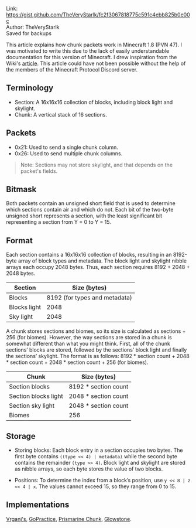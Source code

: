 Link: https://gist.github.com/TheVeryStarlk/fc2f3067818775c591c4ebb825b0e00c \
Author: TheVeryStarlk\
Saved for backups

This article explains how chunk packets work in Minecraft 1.8 (PVN 47). I was motivated to write this due to the lack of easily understandable documentation for this version of Minecraft. I drew inspiration from the Wiki's [article](https://wiki.vg/index.php?title=Chunk_Format&oldid=7164). This article could have not been possible without the help of the members of the Minecraft Protocol Discord server.

## Terminology

* Section: A 16x16x16 collection of blocks, including block light and skylight.
* Chunk: A vertical stack of 16 sections.

## Packets

* 0x21: Used to send a single chunk column.
* 0x26: Used to send multiple chunk columns.

> Note: Sections may not store skylight, and that depends on the packet's fields.

## Bitmask

Both packets contain an unsigned short field that is used to determine which sections contain air and which do not. Each bit of the two-byte unsigned short represents a section, with the least significant bit representing a section from Y = 0 to Y = 15.

## Format

Each section contains a 16x16x16 collection of blocks, resulting in an 8192-byte array of block types and metadata. The block light and skylight nibble arrays each occupy 2048 bytes. Thus, each section requires 8192 + 2048 + 2048 bytes.

| Section      | Size (bytes)                  |
|--------------|-------------------------------|
| Blocks       | 8192 (for types and metadata) |
| Blocks light | 2048                          |
| Sky light    | 2048                          |

A chunk stores sections and biomes, so its size is calculated as sections + 256 (for biomes). However, the way sections are stored in a chunk is somewhat different than what you might think. First, all of the chunk sections’ blocks are stored, followed by the sections’ block light and finally the sections’ skylight. The format is as follows: 8192 * section count + 2048 * section count + 2048 * section count + 256 (for biomes).

| Chunk                | Size (bytes)         |
|----------------------|----------------------|
| Section blocks       | 8192 * section count |
| Section blocks light | 2048 * section count |
| Section sky light    | 2048 * section count |
| Biomes               | 256                  |

## Storage

* Storing blocks: Each block entry in a section occupies two bytes. The first byte contains `((type << 4) | metadata)` while the second byte contains the remainder `(type >> 4)`. Block light and skylight are stored as nibble arrays, so each byte stores the value of two blocks.

* Positions: To determine the index from a block’s position, use `y << 8 | z << 4 | x`. The values cannot exceed 15, so they range from 0 to 15.

## Implementations

[Vrganj's](https://paste.md-5.net/lawedohusu.go),
[GoPractice](https://github.com/PondWader/GoPractice/blob/master/server/world/chunk.go),
[Prismarine Chunk](https://github.com/PrismarineJS/prismarine-chunk/tree/master/src/pc/1.8),
[Glowstone](https://github.com/GlowstoneMC/Glowstone/blob/d3ed79ea7d284df1d2cd1945bf53d5652962a34f/src/main/java/net/glowstone/GlowChunk.java#L640).